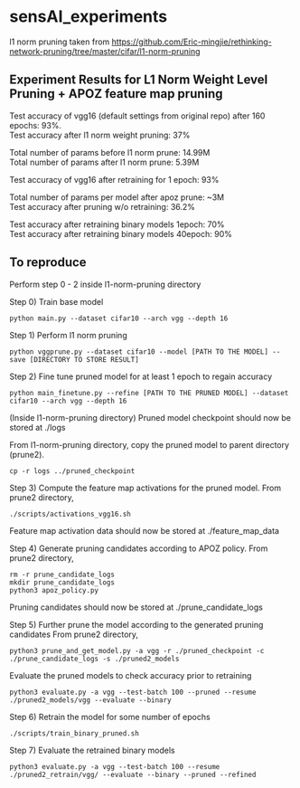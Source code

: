 # sensAI_experiments
l1 norm pruning taken from https://github.com/Eric-mingjie/rethinking-network-pruning/tree/master/cifar/l1-norm-pruning

## Experiment Results for L1 Norm Weight Level Pruning + APOZ feature map pruning
Test accuracy of vgg16 (default settings from original repo) after 160 epochs: 93%. <br/>
Test accuracy after l1 norm weight pruning: 37%

Total number of params before l1 norm prune: 14.99M <br/>
Total number of params after l1 norm prune: 5.39M

Test accuracy of vgg16 after retraining for 1 epoch: 93%

Total number of params per model after apoz prune: ~3M <br/>
Test accuracy after pruning w/o retraining: 36.2%

Test accuracy after retraining binary models 1epoch: 70% <br/>
Test accuracy after retraining binary models 40epoch: 90%

## To reproduce

Perform step 0 - 2 inside l1-norm-pruning directory

Step 0)
Train base model
```shell
python main.py --dataset cifar10 --arch vgg --depth 16
```

Step 1)
Perform l1 norm pruning
```shell
python vggprune.py --dataset cifar10 --model [PATH TO THE MODEL] --save [DIRECTORY TO STORE RESULT]
```
Step 2)
Fine tune pruned model for at least 1 epoch to regain accuracy
```shell
python main_finetune.py --refine [PATH TO THE PRUNED MODEL] --dataset cifar10 --arch vgg --depth 16 
```

(Inside l1-norm-pruning directory) Pruned model checkpoint should now be stored at ./logs


From l1-norm-pruning directory, copy the pruned model to parent directory (prune2).
```shell
cp -r logs ../pruned_checkpoint
```

Step 3)
Compute the feature map activations for the pruned model.
From prune2 directory,
```shell
./scripts/activations_vgg16.sh
```

Feature map activation data should now be stored at ./feature_map_data

Step 4)
Generate pruning candidates according to APOZ policy.
From prune2 directory,
```shell
rm -r prune_candidate_logs 
mkdir prune_candidate_logs
python3 apoz_policy.py
```

Pruning candidates should now be stored at ./prune_candidate_logs

Step 5)
Further prune the model according to the generated pruning candidates
From prune2 directory,
```shell
python3 prune_and_get_model.py -a vgg -r ./pruned_checkpoint -c ./prune_candidate_logs -s ./pruned2_models
```

Evaluate the pruned models to check accuracy prior to retraining
```shell
python3 evaluate.py -a vgg --test-batch 100 --pruned --resume ./pruned2_models/vgg --evaluate --binary
```

Step 6)
Retrain the model for some number of epochs
```shell
./scripts/train_binary_pruned.sh
```

Step 7)
Evaluate the retrained binary models
```shell
python3 evaluate.py -a vgg --test-batch 100 --resume ./pruned2_retrain/vgg/ --evaluate --binary --pruned --refined
```
